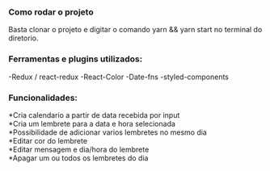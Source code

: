 ### Como rodar o projeto
Basta clonar o projeto e digitar o comando yarn && yarn start no terminal do diretorio.

### Ferramentas e plugins utilizados:
-Redux / react-redux
-React-Color
-Date-fns
-styled-components


### Funcionalidades:
*Cria calendario a partir de data recebida por input <br />
*Cria um lembrete para a data e hora selecionada<br />
*Possibilidade de adicionar varios lembretes no mesmo dia<br />
*Editar cor do lembrete<br />
*Editar mensagem e dia/hora do lembrete<br />
*Apagar um ou todos os lembretes do dia<br />

